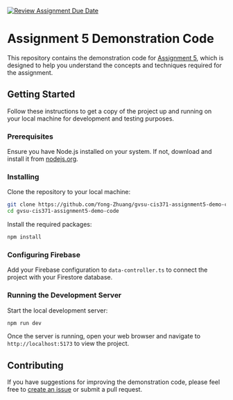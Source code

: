 [![Review Assignment Due Date](https://classroom.github.com/assets/deadline-readme-button-24ddc0f5d75046c5622901739e7c5dd533143b0c8e959d652212380cedb1ea36.svg)](https://classroom.github.com/a/SGiPqt5R)
# Assignment 5 Demonstration Code

This repository contains the demonstration code for [Assignment 5](https://yong-zhuang.github.io/gvsu-cis371/assignment5.html), which is designed to help you understand the concepts and techniques required for the assignment.

## Getting Started

Follow these instructions to get a copy of the project up and running on your local machine for development and testing purposes.

### Prerequisites

Ensure you have Node.js installed on your system. If not, download and install it from [nodejs.org](https://nodejs.org/).

### Installing

Clone the repository to your local machine:

```bash
git clone https://github.com/Yong-Zhuang/gvsu-cis371-assignment5-demo-code.git
cd gvsu-cis371-assignment5-demo-code
```

Install the required packages:

```bash
npm install
```

### Configuring Firebase

Add your Firebase configuration to `data-controller.ts` to connect the project with your Firestore database.

### Running the Development Server

Start the local development server:

```bash
npm run dev
```

Once the server is running, open your web browser and navigate to `http://localhost:5173` to view the project.

## Contributing

If you have suggestions for improving the demonstration code, please feel free to [create an issue](https://github.com/Yong-Zhuang/gvsu-cis371-assignment5-demo-code/issues) or submit a pull request.
